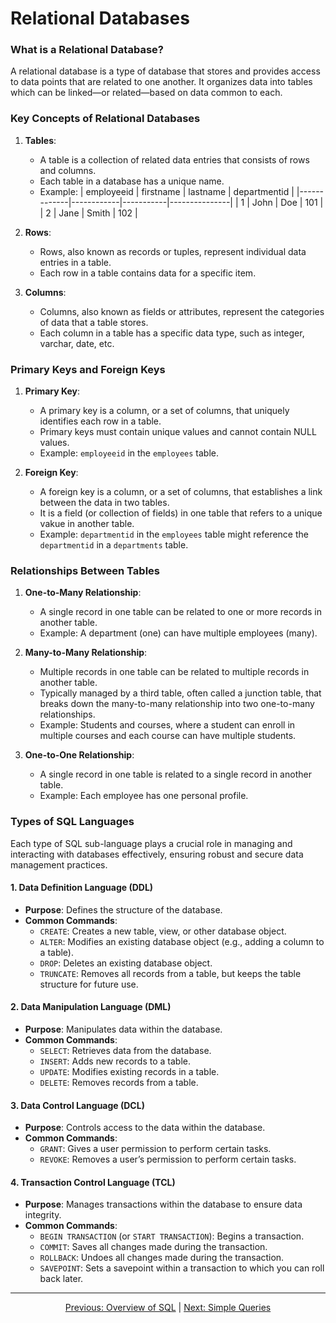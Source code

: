 # Relational Databases

### What is a Relational Database?
A relational database is a type of database that stores and provides access to data points that are related to one another. It organizes data into tables which can be linked—or related—based on data common to each.

### Key Concepts of Relational Databases

1. **Tables**:
    - A table is a collection of related data entries that consists of rows and columns.
    - Each table in a database has a unique name.
    - Example:
      | employeeid | firstname | lastname | departmentid |
      |-------------|------------|-----------|---------------|
      | 1           | John       | Doe       | 101           |
      | 2           | Jane       | Smith     | 102           |

2. **Rows**:
    - Rows, also known as records or tuples, represent individual data entries in a table.
    - Each row in a table contains data for a specific item.

3. **Columns**:
    - Columns, also known as fields or attributes, represent the categories of data that a table stores.
    - Each column in a table has a specific data type, such as integer, varchar, date, etc.

### Primary Keys and Foreign Keys

1. **Primary Key**:
    - A primary key is a column, or a set of columns, that uniquely identifies each row in a table.
    - Primary keys must contain unique values and cannot contain NULL values.
    - Example: `employeeid` in the `employees` table.

2. **Foreign Key**:
    - A foreign key is a column, or a set of columns, that establishes a link between the data in two tables.
    - It is a field (or collection of fields) in one table that refers to a unique vakue in another table.
    - Example: `departmentid` in the `employees` table might reference the `departmentid` in a `departments` table.

### Relationships Between Tables

1. **One-to-Many Relationship**:
    - A single record in one table can be related to one or more records in another table.
    - Example: A department (one) can have multiple employees (many).

2. **Many-to-Many Relationship**:
    - Multiple records in one table can be related to multiple records in another table.
    - Typically managed by a third table, often called a junction table, that breaks down the many-to-many relationship into two one-to-many relationships.
    - Example: Students and courses, where a student can enroll in multiple courses and each course can have multiple students.

3. **One-to-One Relationship**:
    - A single record in one table is related to a single record in another table.
    - Example: Each employee has one personal profile.

### Types of SQL Languages

Each type of SQL sub-language plays a crucial role in managing and interacting with databases effectively, ensuring robust and secure data management practices.

#### 1. Data Definition Language (DDL)
- **Purpose**: Defines the structure of the database.
- **Common Commands**:
  - `CREATE`: Creates a new table, view, or other database object.
  - `ALTER`: Modifies an existing database object (e.g., adding a column to a table).
  - `DROP`: Deletes an existing database object.
  - `TRUNCATE`: Removes all records from a table, but keeps the table structure for future use.

#### 2. Data Manipulation Language (DML)
- **Purpose**: Manipulates data within the database.
- **Common Commands**:
  - `SELECT`: Retrieves data from the database.
  - `INSERT`: Adds new records to a table.
  - `UPDATE`: Modifies existing records in a table.
  - `DELETE`: Removes records from a table.

#### 3. Data Control Language (DCL)
- **Purpose**: Controls access to the data within the database.
- **Common Commands**:
  - `GRANT`: Gives a user permission to perform certain tasks.
  - `REVOKE`: Removes a user’s permission to perform certain tasks.

#### 4. Transaction Control Language (TCL)
- **Purpose**: Manages transactions within the database to ensure data integrity.
- **Common Commands**:
  - `BEGIN TRANSACTION` (or `START TRANSACTION`): Begins a transaction.
  - `COMMIT`: Saves all changes made during the transaction.
  - `ROLLBACK`: Undoes all changes made during the transaction.
  - `SAVEPOINT`: Sets a savepoint within a transaction to which you can roll back later.

---

<p align="center">
    <a href="https://github.com/Tom-Fynes/sql-101/blob/main/Docs/Grade_1/What_IS_SQL.md">Previous: Overview of SQL</a>
    |
    <a href="https://github.com/Tom-Fynes/sql-101/blob/main/Docs/Grade_1/Simple_queries.md">Next: Simple Queries</a>
</p>
